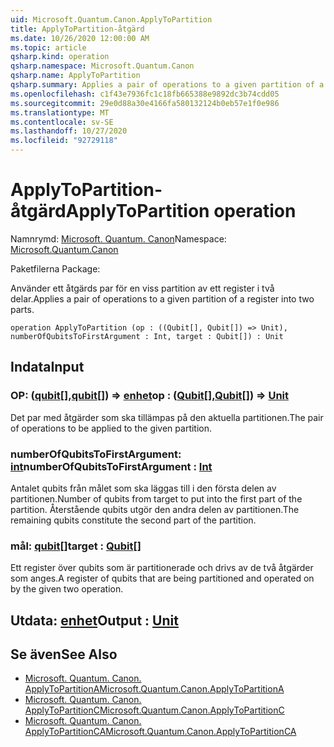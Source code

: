 ```yaml
---
uid: Microsoft.Quantum.Canon.ApplyToPartition
title: ApplyToPartition-åtgärd
ms.date: 10/26/2020 12:00:00 AM
ms.topic: article
qsharp.kind: operation
qsharp.namespace: Microsoft.Quantum.Canon
qsharp.name: ApplyToPartition
qsharp.summary: Applies a pair of operations to a given partition of a register into two parts.
ms.openlocfilehash: c1f43e7936fc1c18fb665388e9892dc3b74cdd05
ms.sourcegitcommit: 29e0d88a30e4166fa580132124b0eb57e1f0e986
ms.translationtype: MT
ms.contentlocale: sv-SE
ms.lasthandoff: 10/27/2020
ms.locfileid: "92729118"
---
```

# <a name="applytopartition-operation"></a><span data-ttu-id="dc9cd-102">ApplyToPartition-åtgärd</span><span class="sxs-lookup"><span data-stu-id="dc9cd-102">ApplyToPartition operation</span></span>

<span data-ttu-id="dc9cd-103">Namnrymd: [Microsoft. Quantum. Canon](xref:Microsoft.Quantum.Canon)</span><span class="sxs-lookup"><span data-stu-id="dc9cd-103">Namespace: [Microsoft.Quantum.Canon](xref:Microsoft.Quantum.Canon)</span></span>

<span data-ttu-id="dc9cd-104">Paketfilerna [](https://nuget.org/packages/)</span><span class="sxs-lookup"><span data-stu-id="dc9cd-104">Package: [](https://nuget.org/packages/)</span></span>


<span data-ttu-id="dc9cd-105">Använder ett åtgärds par för en viss partition av ett register i två delar.</span><span class="sxs-lookup"><span data-stu-id="dc9cd-105">Applies a pair of operations to a given partition of a register into two parts.</span></span>

```qsharp
operation ApplyToPartition (op : ((Qubit[], Qubit[]) => Unit), numberOfQubitsToFirstArgument : Int, target : Qubit[]) : Unit
```


## <a name="input"></a><span data-ttu-id="dc9cd-106">Indata</span><span class="sxs-lookup"><span data-stu-id="dc9cd-106">Input</span></span>

### <a name="op--qubitqubit--unit"></a><span data-ttu-id="dc9cd-107">OP: ([qubit](xref:microsoft.quantum.lang-ref.qubit)[],[qubit](xref:microsoft.quantum.lang-ref.qubit)[]) => [enhet](xref:microsoft.quantum.lang-ref.unit)</span><span class="sxs-lookup"><span data-stu-id="dc9cd-107">op : ([Qubit](xref:microsoft.quantum.lang-ref.qubit)[],[Qubit](xref:microsoft.quantum.lang-ref.qubit)[]) => [Unit](xref:microsoft.quantum.lang-ref.unit)</span></span> 

<span data-ttu-id="dc9cd-108">Det par med åtgärder som ska tillämpas på den aktuella partitionen.</span><span class="sxs-lookup"><span data-stu-id="dc9cd-108">The pair of operations to be applied to the given partition.</span></span>


### <a name="numberofqubitstofirstargument--int"></a><span data-ttu-id="dc9cd-109">numberOfQubitsToFirstArgument: [int](xref:microsoft.quantum.lang-ref.int)</span><span class="sxs-lookup"><span data-stu-id="dc9cd-109">numberOfQubitsToFirstArgument : [Int](xref:microsoft.quantum.lang-ref.int)</span></span>

<span data-ttu-id="dc9cd-110">Antalet qubits från målet som ska läggas till i den första delen av partitionen.</span><span class="sxs-lookup"><span data-stu-id="dc9cd-110">Number of qubits from target to put into the first part of the partition.</span></span>
<span data-ttu-id="dc9cd-111">Återstående qubits utgör den andra delen av partitionen.</span><span class="sxs-lookup"><span data-stu-id="dc9cd-111">The remaining qubits constitute the second part of the partition.</span></span>


### <a name="target--qubit"></a><span data-ttu-id="dc9cd-112">mål: [qubit](xref:microsoft.quantum.lang-ref.qubit)[]</span><span class="sxs-lookup"><span data-stu-id="dc9cd-112">target : [Qubit](xref:microsoft.quantum.lang-ref.qubit)[]</span></span>

<span data-ttu-id="dc9cd-113">Ett register över qubits som är partitionerade och drivs av de två åtgärder som anges.</span><span class="sxs-lookup"><span data-stu-id="dc9cd-113">A register of qubits that are being partitioned and operated on by the given two operation.</span></span>



## <a name="output--unit"></a><span data-ttu-id="dc9cd-114">Utdata: [enhet](xref:microsoft.quantum.lang-ref.unit)</span><span class="sxs-lookup"><span data-stu-id="dc9cd-114">Output : [Unit](xref:microsoft.quantum.lang-ref.unit)</span></span>



## <a name="see-also"></a><span data-ttu-id="dc9cd-115">Se även</span><span class="sxs-lookup"><span data-stu-id="dc9cd-115">See Also</span></span>

- [<span data-ttu-id="dc9cd-116">Microsoft. Quantum. Canon. ApplyToPartitionA</span><span class="sxs-lookup"><span data-stu-id="dc9cd-116">Microsoft.Quantum.Canon.ApplyToPartitionA</span></span>](xref:Microsoft.Quantum.Canon.ApplyToPartitionA)
- [<span data-ttu-id="dc9cd-117">Microsoft. Quantum. Canon. ApplyToPartitionC</span><span class="sxs-lookup"><span data-stu-id="dc9cd-117">Microsoft.Quantum.Canon.ApplyToPartitionC</span></span>](xref:Microsoft.Quantum.Canon.ApplyToPartitionC)
- [<span data-ttu-id="dc9cd-118">Microsoft. Quantum. Canon. ApplyToPartitionCA</span><span class="sxs-lookup"><span data-stu-id="dc9cd-118">Microsoft.Quantum.Canon.ApplyToPartitionCA</span></span>](xref:Microsoft.Quantum.Canon.ApplyToPartitionCA)